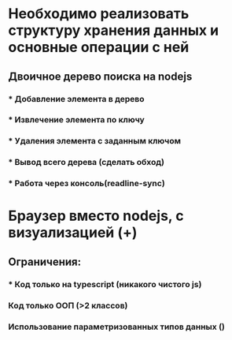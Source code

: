 # Необходимо реализовать структуру хранения данных и основные операции с ней
## Двоичное дерево поиска на nodejs
###	* Добавление элемента в дерево
###	* Извлечение элемента по ключу
###	* Удаления элемента с заданным ключом
###	* Вывод всего дерева (сделать обход)
###	* Работа через консоль(readline-sync)
# Браузер вместо nodejs, с визуализацией (+)
## Ограничения:
### * Код только на typescript (никакого чистого js)
###	Код только ООП (>2 классов)
###	Использование параметризованных типов данных (<T>)
